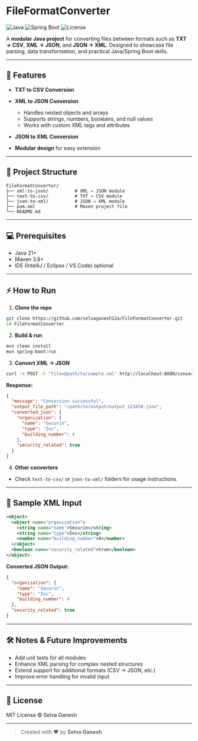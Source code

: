 # FileFormatConverter

![Java](https://img.shields.io/badge/Java-21-blue)
![Spring Boot](https://img.shields.io/badge/SpringBoot-3.5.6-green)
![License](https://img.shields.io/badge/License-MIT-yellow)

A **modular Java project** for converting files between formats such as **TXT → CSV**, **XML → JSON**, and **JSON → XML**.
Designed to showcase file parsing, data transformation, and practical Java/Spring Boot skills.

---

## 🚀 Features

* **TXT to CSV Conversion**
* **XML to JSON Conversion**

  * Handles nested objects and arrays
  * Supports strings, numbers, booleans, and null values
  * Works with custom XML tags and attributes
* **JSON to XML Conversion**
* **Modular design** for easy extension

---

## 📂 Project Structure

```
FileFormatConverter/
├── xml-to-json/          # XML → JSON module
├── text-to-csv/          # TXT → CSV module
├── json-to-xml/          # JSON → XML module
├── pom.xml               # Maven project file
└── README.md
```

---

## 💻 Prerequisites

* Java 21+
* Maven 3.8+
* IDE (IntelliJ / Eclipse / VS Code) optional

---

## ⚡ How to Run

1. **Clone the repo**

```bash
git clone https://github.com/selvaganesh12a/FileFormatConverter.git
cd FileFormatConverter
```

2. **Build & run**

```bash
mvn clean install
mvn spring-boot:run
```

3. **Convert XML → JSON**

```bash
curl -X POST -F "file=@path/to/sample.xml" http://localhost:8080/convert/xml-to-json
```

**Response:**

```json
{
  "message": "Conversion successful",
  "output_file_path": "/path/to/output/output_123456.json",
  "converted_json": {
    "organization": {
      "name": "Securin",
      "type": "Inc",
      "building_number": 4
    },
    "security_related": true
  }
}
```

4. **Other converters**

* Check `text-to-csv/` or `json-to-xml/` folders for usage instructions.

---

## 📝 Sample XML Input

```xml
<object>
  <object name="organization">
    <string name="name">Securin</string>
    <string name="type">Inc</string>
    <number name="building_number">4</number>
  </object>
  <boolean name="security_related">true</boolean>
</object>
```

**Converted JSON Output:**

```json
{
  "organization": {
    "name": "Securin",
    "type": "Inc",
    "building_number": 4
  },
  "security_related": true
}
```

---

## 🛠️ Notes & Future Improvements

* Add unit tests for all modules
* Enhance XML parsing for complex nested structures
* Extend support for additional formats (CSV → JSON, etc.)
* Improve error handling for invalid input

---

## 📜 License

MIT License © Selva Ganesh

---

> Created with ❤️ by **Selva Ganesh**

